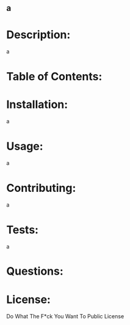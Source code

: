 
  ## a

  # Description:
  a

  # Table of Contents:

  # Installation:
  a

  # Usage:
  a

  # Contributing:
  a

  # Tests:
  a

  # Questions:

  # License:
  Do What The F*ck You Want To Public License
